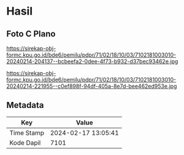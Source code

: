 # Hasil

## Foto C Plano

https://sirekap-obj-formc.kpu.go.id/bde6/pemilu/pdpr/71/02/18/10/03/7102181003010-20240214-204137--bcbeefa2-0dee-4f73-b932-d37bec93462e.jpg

https://sirekap-obj-formc.kpu.go.id/bde6/pemilu/pdpr/71/02/18/10/03/7102181003010-20240214-221955--c0ef898f-94df-405a-8e7d-bee462ed953e.jpg


## Metadata

| Key        | Value               |
| ---------- | ------------------- |
| Time Stamp | 2024-02-17 13:05:41 |
| Kode Dapil | 7101                |



